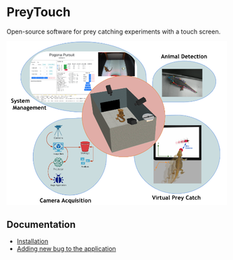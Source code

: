 # PreyTouch

Open-source software for prey catching experiments with a touch screen.

![PreyTouch System](/docs/images/preytouch.png)

## Documentation

- [Installation](docs/installation.md)
- [Adding new bug to the application](docs/new_bug.md)